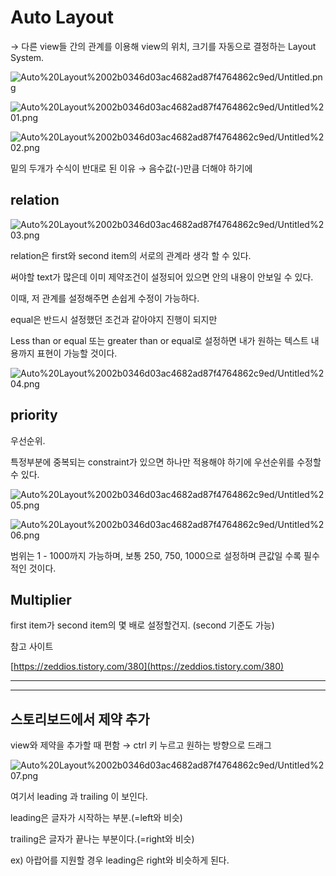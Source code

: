 # Auto Layout

→ 다른 view들 간의 관계를 이용해 view의 위치, 크기를 자동으로 결정하는 Layout System.

![Auto%20Layout%2002b0346d03ac4682ad87f4764862c9ed/Untitled.png](Auto%20Layout%2002b0346d03ac4682ad87f4764862c9ed/Untitled.png)

![Auto%20Layout%2002b0346d03ac4682ad87f4764862c9ed/Untitled%201.png](Auto%20Layout%2002b0346d03ac4682ad87f4764862c9ed/Untitled%201.png)

![Auto%20Layout%2002b0346d03ac4682ad87f4764862c9ed/Untitled%202.png](Auto%20Layout%2002b0346d03ac4682ad87f4764862c9ed/Untitled%202.png)

밑의 두개가 수식이 반대로 된 이유 → 음수값(-)만큼 더해야 하기에

## relation

![Auto%20Layout%2002b0346d03ac4682ad87f4764862c9ed/Untitled%203.png](Auto%20Layout%2002b0346d03ac4682ad87f4764862c9ed/Untitled%203.png)

relation은 first와 second item의 서로의 관계라 생각 할 수 있다.

써야할 text가 많은데 이미 제약조건이 설정되어 있으면 안의 내용이 안보일 수 있다.

이때, 저 관계를 설정해주면 손쉽게 수정이 가능하다.

equal은 반드시 설정했던 조건과 같아야지 진행이 되지만 

Less than or equal 또는 greater than or equal로 설정하면 내가 원하는 텍스트 내용까지 표현이 가능할 것이다.

![Auto%20Layout%2002b0346d03ac4682ad87f4764862c9ed/Untitled%204.png](Auto%20Layout%2002b0346d03ac4682ad87f4764862c9ed/Untitled%204.png)

## priority

우선순위. 

특정부분에 중복되는 constraint가 있으면 하나만 적용해야 하기에 우선순위를 수정할 수 있다.

![Auto%20Layout%2002b0346d03ac4682ad87f4764862c9ed/Untitled%205.png](Auto%20Layout%2002b0346d03ac4682ad87f4764862c9ed/Untitled%205.png)

![Auto%20Layout%2002b0346d03ac4682ad87f4764862c9ed/Untitled%206.png](Auto%20Layout%2002b0346d03ac4682ad87f4764862c9ed/Untitled%206.png)

범위는 1 - 1000까지 가능하며, 보통 250, 750, 1000으로 설정하며 큰값일 수록 필수적인 것이다.

## Multiplier

first item가 second item의 몇 배로 설정할건지. (second 기준도 가능)

참고 사이트

[https://zeddios.tistory.com/380](https://zeddios.tistory.com/380)

---

---

## 스토리보드에서 제약 추가

view와 제약을 추가할 때 편함 → ctrl 키 누르고 원하는 방향으로 드래그

![Auto%20Layout%2002b0346d03ac4682ad87f4764862c9ed/Untitled%207.png](Auto%20Layout%2002b0346d03ac4682ad87f4764862c9ed/Untitled%207.png)

여기서 leading 과 trailing 이 보인다.

leading은 글자가 시작하는 부분.(=left와 비슷)

trailing은 글자가 끝나는 부분이다.(=right와 비슷)

ex) 아랍어를 지원할 경우 leading은 right와 비슷하게 된다.